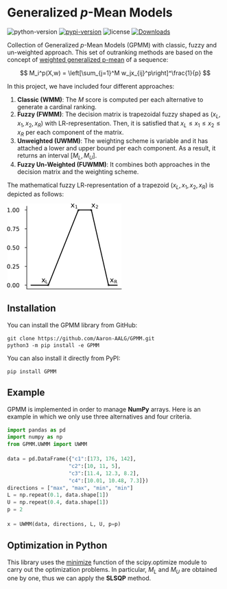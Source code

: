 Generalized *p*-Mean Models
================================

![python-version](https://img.shields.io/badge/python->=3.8-orange.svg)
[![pypi-version](https://img.shields.io/pypi/v/gpmm.svg)](https://pypi.python.org/pypi/gpmm/)
![license](https://img.shields.io/pypi/l/gpmm.svg)
[![Downloads](https://static.pepy.tech/personalized-badge/gpmm?period=total&units=none&left_color=grey&right_color=orange&left_text=Downloads)](https://pepy.tech/project/gpmm)


Collection of Generalized *p*-Mean Models (GPMM) with classic, fuzzy and un-weighted approach. This set of outranking methods are based on the concept of [weighted generalized p-mean](https://en.wikipedia.org/wiki/Generalized_mean) of a sequence:

$$ M_i^p(X,w) = \left[\sum_{j=1}^M w_jx_{ij}^p\right]^\frac{1}{p} $$

In this project, we have included four different approaches:

1. **Classic (WMM)**: The *M* score is computed per each alternative to generate a cardinal ranking.
2. **Fuzzy (FWMM)**: The decision matrix is trapezoidal fuzzy shaped as $(x_L, x_1, x_2, x_R)$ with LR-representation. Then, it is satisfied that $x_L \le x_1 \le x_2 \le x_R$ per each component of the matrix.
3. **Unweighted (UWMM)**: The weighting scheme is variable and it has attached a lower and upper bound per each component. As a result, it returns an interval $[M_L, M_U]$.
4. **Fuzzy Un-Weighted (FUWMM)**: It combines both approaches in the decision matrix and the weighting scheme.

The mathematical fuzzy LR-representation of a trapezoid $(x_L, x_1, x_2, x_R)$ is depicted as follows:

![x_fuzzy](images/x_fuzzy.png)


Installation
--------------------------------

You can install the GPMM library from GitHub:

```terminal
git clone https://github.com/Aaron-AALG/GPMM.git
python3 -m pip install -e GPMM
```

You can also install it directly from PyPI:

```terminal
pip install GPMM
```

Example
--------------------------------

GPMM is implemented in order to manage **NumPy** arrays. Here is an example in which we only use three alternatives and four criteria.

```python
import pandas as pd
import numpy as np
from GPMM.UWMM import UWMM

data = pd.DataFrame({"c1":[173, 176, 142],
                    "c2":[10, 11, 5],
                    "c3":[11.4, 12.3, 8.2],
                    "c4":[10.01, 10.48, 7.3]})
directions = ["max", "max", "min", "min"]
L = np.repeat(0.1, data.shape[1])
U = np.repeat(0.4, data.shape[1])
p = 2

x = UWMM(data, directions, L, U, p=p)
```

Optimization in Python
--------------------------------

This library uses the [minimize](https://docs.scipy.org/doc/scipy/reference/generated/scipy.optimize.minimize.html) function of the scipy.optimize module to carry out the optimization problems. In particular, $M_L$ and $M_U$ are obtained one by one, thus we can apply the **SLSQP** method.
